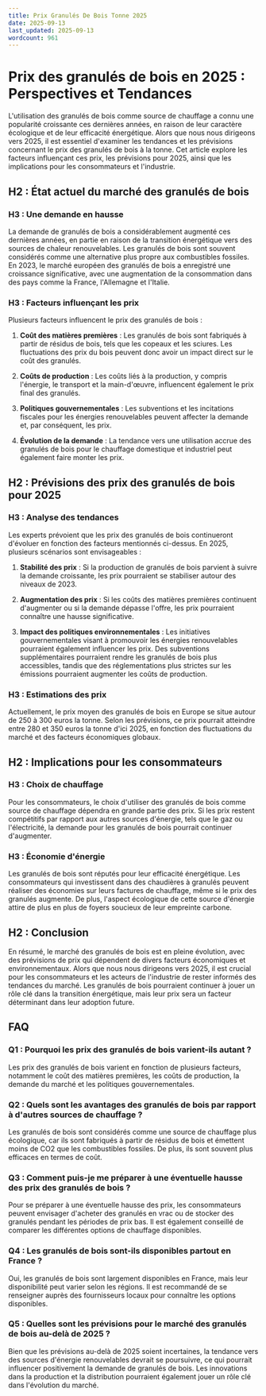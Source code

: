 ```yaml
---
title: Prix Granulés De Bois Tonne 2025
date: 2025-09-13
last_updated: 2025-09-13
wordcount: 961
---
```


# Prix des granulés de bois en 2025 : Perspectives et Tendances

L'utilisation des granulés de bois comme source de chauffage a connu une popularité croissante ces dernières années, en raison de leur caractère écologique et de leur efficacité énergétique. Alors que nous nous dirigeons vers 2025, il est essentiel d'examiner les tendances et les prévisions concernant le prix des granulés de bois à la tonne. Cet article explore les facteurs influençant ces prix, les prévisions pour 2025, ainsi que les implications pour les consommateurs et l'industrie.

## H2 : État actuel du marché des granulés de bois

### H3 : Une demande en hausse

La demande de granulés de bois a considérablement augmenté ces dernières années, en partie en raison de la transition énergétique vers des sources de chaleur renouvelables. Les granulés de bois sont souvent considérés comme une alternative plus propre aux combustibles fossiles. En 2023, le marché européen des granulés de bois a enregistré une croissance significative, avec une augmentation de la consommation dans des pays comme la France, l'Allemagne et l'Italie.

### H3 : Facteurs influençant les prix

Plusieurs facteurs influencent le prix des granulés de bois :

1. **Coût des matières premières** : Les granulés de bois sont fabriqués à partir de résidus de bois, tels que les copeaux et les sciures. Les fluctuations des prix du bois peuvent donc avoir un impact direct sur le coût des granulés.

2. **Coûts de production** : Les coûts liés à la production, y compris l'énergie, le transport et la main-d'œuvre, influencent également le prix final des granulés.

3. **Politiques gouvernementales** : Les subventions et les incitations fiscales pour les énergies renouvelables peuvent affecter la demande et, par conséquent, les prix.

4. **Évolution de la demande** : La tendance vers une utilisation accrue des granulés de bois pour le chauffage domestique et industriel peut également faire monter les prix.

## H2 : Prévisions des prix des granulés de bois pour 2025

### H3 : Analyse des tendances

Les experts prévoient que les prix des granulés de bois continueront d'évoluer en fonction des facteurs mentionnés ci-dessus. En 2025, plusieurs scénarios sont envisageables :

1. **Stabilité des prix** : Si la production de granulés de bois parvient à suivre la demande croissante, les prix pourraient se stabiliser autour des niveaux de 2023.

2. **Augmentation des prix** : Si les coûts des matières premières continuent d'augmenter ou si la demande dépasse l'offre, les prix pourraient connaître une hausse significative.

3. **Impact des politiques environnementales** : Les initiatives gouvernementales visant à promouvoir les énergies renouvelables pourraient également influencer les prix. Des subventions supplémentaires pourraient rendre les granulés de bois plus accessibles, tandis que des réglementations plus strictes sur les émissions pourraient augmenter les coûts de production.

### H3 : Estimations des prix

Actuellement, le prix moyen des granulés de bois en Europe se situe autour de 250 à 300 euros la tonne. Selon les prévisions, ce prix pourrait atteindre entre 280 et 350 euros la tonne d'ici 2025, en fonction des fluctuations du marché et des facteurs économiques globaux.

## H2 : Implications pour les consommateurs

### H3 : Choix de chauffage

Pour les consommateurs, le choix d'utiliser des granulés de bois comme source de chauffage dépendra en grande partie des prix. Si les prix restent compétitifs par rapport aux autres sources d'énergie, tels que le gaz ou l'électricité, la demande pour les granulés de bois pourrait continuer d'augmenter.

### H3 : Économie d'énergie

Les granulés de bois sont réputés pour leur efficacité énergétique. Les consommateurs qui investissent dans des chaudières à granulés peuvent réaliser des économies sur leurs factures de chauffage, même si le prix des granulés augmente. De plus, l'aspect écologique de cette source d'énergie attire de plus en plus de foyers soucieux de leur empreinte carbone.

## H2 : Conclusion

En résumé, le marché des granulés de bois est en pleine évolution, avec des prévisions de prix qui dépendent de divers facteurs économiques et environnementaux. Alors que nous nous dirigeons vers 2025, il est crucial pour les consommateurs et les acteurs de l'industrie de rester informés des tendances du marché. Les granulés de bois pourraient continuer à jouer un rôle clé dans la transition énergétique, mais leur prix sera un facteur déterminant dans leur adoption future.

## FAQ

### Q1 : Pourquoi les prix des granulés de bois varient-ils autant ?

Les prix des granulés de bois varient en fonction de plusieurs facteurs, notamment le coût des matières premières, les coûts de production, la demande du marché et les politiques gouvernementales.

### Q2 : Quels sont les avantages des granulés de bois par rapport à d'autres sources de chauffage ?

Les granulés de bois sont considérés comme une source de chauffage plus écologique, car ils sont fabriqués à partir de résidus de bois et émettent moins de CO2 que les combustibles fossiles. De plus, ils sont souvent plus efficaces en termes de coût.

### Q3 : Comment puis-je me préparer à une éventuelle hausse des prix des granulés de bois ?

Pour se préparer à une éventuelle hausse des prix, les consommateurs peuvent envisager d'acheter des granulés en vrac ou de stocker des granulés pendant les périodes de prix bas. Il est également conseillé de comparer les différentes options de chauffage disponibles.

### Q4 : Les granulés de bois sont-ils disponibles partout en France ?

Oui, les granulés de bois sont largement disponibles en France, mais leur disponibilité peut varier selon les régions. Il est recommandé de se renseigner auprès des fournisseurs locaux pour connaître les options disponibles.

### Q5 : Quelles sont les prévisions pour le marché des granulés de bois au-delà de 2025 ?

Bien que les prévisions au-delà de 2025 soient incertaines, la tendance vers des sources d'énergie renouvelables devrait se poursuivre, ce qui pourrait influencer positivement la demande de granulés de bois. Les innovations dans la production et la distribution pourraient également jouer un rôle clé dans l'évolution du marché.